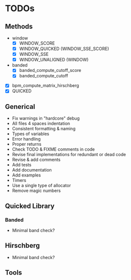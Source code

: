 # TODOs

## Methods

- window
  - [x] WINDOW_SCORE
  - [x] WINDOW_QUICKED (WINDOW_SSE_SCORE)
  - [x] WINDOW_SSE
  - [x] WINDOW_UNALIGNED (WINDOW)
- banded
  - [x] banded_compute_cutoff_score
  - [x] banded_compute_cutoff
- [x] bpm_compute_matrix_hirschberg
- [x] QUICKED

## Generical

- Fix warnings in "hardcore" debug
- All files 4 spaces indentation
- Consistent formatting & naming
- Types of variables
- Error handling
- Proper returns
- Check TODO & FIXME comments in code
- Revise final implementations for redundant or dead code
- Revise & add comments
- Add tests
- Add documentation
- Add examples
- Timers
- Use a single type of allocator
- Remove magic numbers

## Quicked Library

### Banded

- Minimal band check?

## Hirschberg

- Minimal band check?

## Tools
